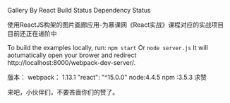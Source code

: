 Gallery By React
Build Status Dependency Status

使用ReactJS构架的图片画廊应用-为慕课网《React实战》课程对应的实战项目
目前还正在进阶中


To build the examples locally, run:
`npm start`
Or `node server.js`
It will aotumatically open your brower and redirect http://localhost:8000/webpack-dev-server/.

版本：
webpack： 1.13.1
"react": "^15.0.0"
node:4.4.5
npm :3.5.3
求赞

来吧，小伙伴们，不要吝啬你们的赞了。